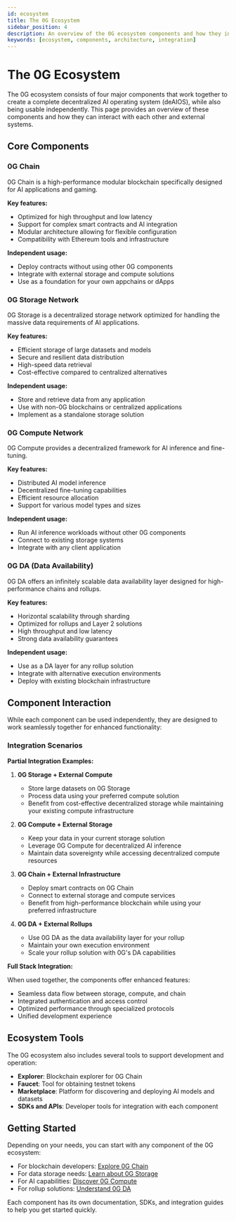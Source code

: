 ```yaml
---
id: ecosystem
title: The 0G Ecosystem
sidebar_position: 4
description: An overview of the 0G ecosystem components and how they interact
keywords: [ecosystem, components, architecture, integration]
---
```


# The 0G Ecosystem

The 0G ecosystem consists of four major components that work together to create a complete decentralized AI operating system (deAIOS), while also being usable independently. This page provides an overview of these components and how they can interact with each other and external systems.

## Core Components

### 0G Chain

0G Chain is a high-performance modular blockchain specifically designed for AI applications and gaming. 

**Key features:**
- Optimized for high throughput and low latency
- Support for complex smart contracts and AI integration
- Modular architecture allowing for flexible configuration
- Compatibility with Ethereum tools and infrastructure

**Independent usage:**
- Deploy contracts without using other 0G components
- Integrate with external storage and compute solutions
- Use as a foundation for your own appchains or dApps

### 0G Storage Network

0G Storage is a decentralized storage network optimized for handling the massive data requirements of AI applications.

**Key features:**
- Efficient storage of large datasets and models
- Secure and resilient data distribution
- High-speed data retrieval
- Cost-effective compared to centralized alternatives

**Independent usage:**
- Store and retrieve data from any application
- Use with non-0G blockchains or centralized applications
- Implement as a standalone storage solution

### 0G Compute Network

0G Compute provides a decentralized framework for AI inference and fine-tuning.

**Key features:**
- Distributed AI model inference
- Decentralized fine-tuning capabilities
- Efficient resource allocation
- Support for various model types and sizes

**Independent usage:**
- Run AI inference workloads without other 0G components
- Connect to existing storage systems
- Integrate with any client application

### 0G DA (Data Availability)

0G DA offers an infinitely scalable data availability layer designed for high-performance chains and rollups.

**Key features:**
- Horizontal scalability through sharding
- Optimized for rollups and Layer 2 solutions
- High throughput and low latency
- Strong data availability guarantees

**Independent usage:**
- Use as a DA layer for any rollup solution
- Integrate with alternative execution environments
- Deploy with existing blockchain infrastructure

## Component Interaction

While each component can be used independently, they are designed to work seamlessly together for enhanced functionality:

### Integration Scenarios

**Partial Integration Examples:**

1. **0G Storage + External Compute**
   - Store large datasets on 0G Storage
   - Process data using your preferred compute solution
   - Benefit from cost-effective decentralized storage while maintaining your existing compute infrastructure

2. **0G Compute + External Storage**
   - Keep your data in your current storage solution
   - Leverage 0G Compute for decentralized AI inference
   - Maintain data sovereignty while accessing decentralized compute resources

3. **0G Chain + External Infrastructure**
   - Deploy smart contracts on 0G Chain
   - Connect to external storage and compute services
   - Benefit from high-performance blockchain while using your preferred infrastructure

4. **0G DA + External Rollups**
   - Use 0G DA as the data availability layer for your rollup
   - Maintain your own execution environment
   - Scale your rollup solution with 0G's DA capabilities

**Full Stack Integration:**

When used together, the components offer enhanced features:
- Seamless data flow between storage, compute, and chain
- Integrated authentication and access control
- Optimized performance through specialized protocols
- Unified development experience

## Ecosystem Tools

The 0G ecosystem also includes several tools to support development and operation:

- **Explorer**: Blockchain explorer for 0G Chain
- **Faucet**: Tool for obtaining testnet tokens
- **Marketplace**: Platform for discovering and deploying AI models and datasets
- **SDKs and APIs**: Developer tools for integration with each component

## Getting Started

Depending on your needs, you can start with any component of the 0G ecosystem:

- For blockchain developers: [Explore 0G Chain](/concepts/chain)
- For data storage needs: [Learn about 0G Storage](/concepts/storage)
- For AI capabilities: [Discover 0G Compute](/concepts/compute)
- For rollup solutions: [Understand 0G DA](/concepts/da)

Each component has its own documentation, SDKs, and integration guides to help you get started quickly.